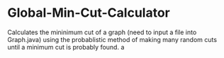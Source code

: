 # Global-Min-Cut-Calculator

Calculates the mininimum cut of a graph (need to input a file into Graph.java) using the probablistic method of making many random cuts until a minimum cut is probably found. a
